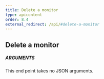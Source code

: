 ```yaml
---
title: Delete a monitor
type: apicontent
order: 8.4
external_redirect: /api/#delete-a-monitor
---
```


## Delete a monitor
##### ARGUMENTS

This end point takes no JSON arguments.